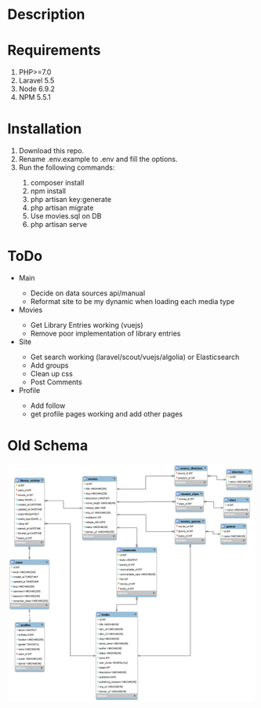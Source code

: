 <h1>Description</h1>

<h1>Requirements</h1>
<ol>
    <li>PHP>=7.0</li>
    <li>Laravel 5.5</li>
    <li>Node 6.9.2</li>
    <li>NPM 5.5.1</li>
</ol>


<h1>Installation</h1>
<ol>
    <li>Download this repo.</li>
    <li>Rename .env.example to .env and fill the options.</li>
    <li>Run the following commands:</li>
    <ol>
        <li>composer install</li>
        <li>npm install</li>
        <li>php artisan key:generate</li>
        <li>php artisan migrate</li>
        <li>Use movies.sql on DB</li>
        <li>php artisan serve</li>
    </ol>
</ol>

<h1>ToDo</h1>
<ul>
    <li>Main</li>
        <ul>
            <li>Decide on data sources api/manual</li>
            <li>Reformat site to be my dynamic when loading each media type</li>
        </ul>
    <li>Movies</li>
        <ul>
            <li>Get Library Entries working (vuejs)</li>
            <li>Remove poor implementation of library entries</li>
        </ul>
    <li>Site</li>
        <ul>
            <li>Get search working (laravel/scout/vuejs/algolia) or Elasticsearch</li>
            <li>Add groups</li>
            <li>Clean up css</li>
            <li>Post Comments</li>
        </ul>
    <li>Profile</li>
        <ul>
            <li>Add follow</li>
            <li>get profile pages working and add other pages</li>
        </ul>
</ul>

<h1>Old Schema</h1>

![alt text](https://github.com/BraedonPod/yggdrasil/blob/master/schema.png?raw=true)